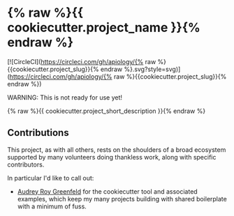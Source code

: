 # {% raw %}{{ cookiecutter.project_name }}{% endraw %}

[![CircleCI](https://circleci.com/gh/apiology/{% raw %}{{cookiecutter.project_slug}}{% endraw %}.svg?style=svg)](https://circleci.com/gh/apiology/{% raw %}{{cookiecutter.project_slug}}{% endraw %})

WARNING: This is not ready for use yet!

{% raw %}{{ cookiecutter.project_short_description }}{% endraw %}

## Contributions

This project, as with all others, rests on the shoulders of a broad
ecosystem supported by many volunteers doing thankless work, along
with specific contributors.

In particular I'd like to call out:

* [Audrey Roy Greenfeld](https://github.com/audreyfeldroy) for the
  cookiecutter tool and associated examples, which keep my many
  projects building with shared boilerplate with a minimum of fuss.
